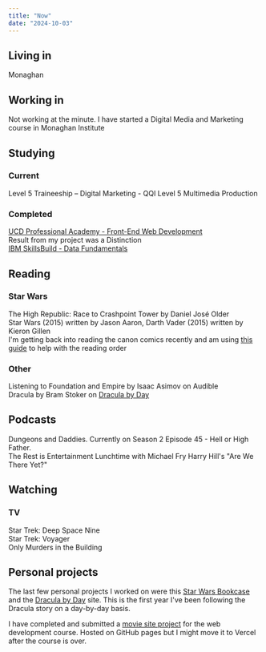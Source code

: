 ```yaml
---
title: "Now"
date: "2024-10-03"
---
```


## Living in

Monaghan

## Working in

Not working at the minute. I have started a Digital Media and Marketing course in Monaghan Institute

## Studying

### Current

Level 5 Traineeship – Digital Marketing - QQI Level 5 Multimedia Production

### Completed

[UCD Professional Academy - Front-End Web Development](https://www.ucd.ie/professionalacademy/findyourcourse/front-end-web-development/)  
Result from my project was a Distinction  
[IBM SkillsBuild - Data Fundamentals](https://skillsbuild.org/adult-learners/explore-learning/data-analyst#sb--adult-learners-journey)

## Reading

### Star Wars

The High Republic: Race to Crashpoint Tower by Daniel José Older  
Star Wars (2015) written by Jason Aaron, Darth Vader (2015) written by Kieron Gillen  
I'm getting back into reading the canon comics recently and am using [this guide](https://www.starwarsnewsnet.com/2024/01/a-star-wars-marvel-comics-reading-guide.html) to help with the reading order

### Other

Listening to Foundation and Empire by Isaac Asimov on Audible  
Dracula by Bram Stoker on [Dracula by Day](https://dracula-by-day.vercel.app/)

## Podcasts

Dungeons and Daddies. Currently on Season 2 Episode 45 - Hell or High Father.  
The Rest is Entertainment
Lunchtime with Michael Fry
Harry Hill's "Are We There Yet?"

## Watching

### TV

Star Trek: Deep Space Nine  
Star Trek: Voyager  
Only Murders in the Building

## Personal projects

The last few personal projects I worked on were this [Star Wars Bookcase](https://star-wars-bookcase.vercel.app/) and the [Dracula by Day](https://dracula-by-day.vercel.app/) site. This is the first year I've been following the Dracula story on a day-by-day basis.

I have completed and submitted a [movie site project](https://paddyfed.github.io/movies-movies-movies) for the web development course. Hosted on GitHub pages but I might move it to Vercel after the course is over.
